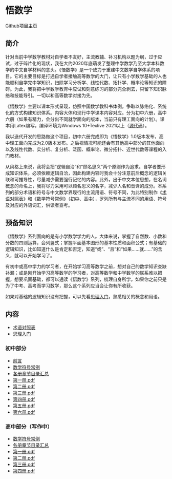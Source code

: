 # 悟数学

[Github项目主页](https://github.com/abdulle-sabaf/cathunu-bhallifa)

## 简介

针对当前中学数学教材对自学者不友好，主流教辅、补习机构以题为纲，过于应试，过于碎片化的现状，我在大约2020年底萌发了整理中学数学乃至大学本科数学的中文自学材料的念头。《悟数学》是一个致力于重建中文数学自学体系的项目。它的主要目标是打通自学者接触高等数学的大门，让只有小学数学基础的人也能顺利自学完中学知识，扫除学习分析学、线性代数、拓扑学、概率论等知识的障碍。为此，我将把中学数学教育中应试和刻意练习的部分完全剥去，只留下知识脉络和技能导引。一切以和高等数学对接为先。

《悟数学》主要以课本形式呈现，仿照中国数学教科书体例，争取以脉络化、系统化的方式构建知识体系。内容大体和现行中学课本内容对应。分为初中六册，高中六册（如果有精力，会分出不同就学面向的版本，当前只有理工面向的计划）。课本用Latex编写，编译环境为Windows 10+Texlive 2021以上（[源代码](https://github.com/abdulle-sabaf/cathunu-bhallifa)）。

我以迭代开发的思路做这个项目，初中六册完成即为《悟数学》1.0版本发布，高中理工面向完成为2.0版本发布。之后视情况可能还会有其他高中部分的其他面向以及线性代数、实分析、复分析、泛函、概率论、微分拓扑、近世代数等课程的入门教材。

从风格上来说，我将会把“逻辑自洽”和“顾名思义”两个原则作为追求。自学者要形成知识体系，必须依赖逻辑自洽，因此构建内容时我会十分注意前后概念的逻辑关联和可推导性，尽量减少需要强行记忆的内容。此外，出于中文本位思想，在名词概念的命名上，我将尽力采用可以顾名思义的名字，减少人名和音译的成分。本系列的部分术语和符号与中文数学界现行的主流用语、符号不同，为此特别制作《[术语对照表](./%E6%82%9F%E6%95%B0%E5%AD%A6/%E6%9C%AF%E8%AF%AD%E5%AF%B9%E7%85%A7%E8%A1%A8)》和《数学符号常例》（[初中](./悟数学/初中数学符号常例.pdf)、[高中](./悟数学/高中数学符号常例.pdf)），罗列所有与主流不同的用语、符号及对应的外语词汇，供读者查考。

## 预备知识

《悟数学》系列面向的是有小学数学学力的人。大体来说，掌握了自然数、小数和分数的四则运算，会列竖式；掌握平面基本图形的基本性质和面积公式；有基础的逻辑知识，比如知道什么是肯定和否定，知道“或”、“且”和“如果……就……”的含义，就可以开始学习了。

有初中或高中学力的学习者，在开始学习高等数学之前，想对自己的数学知识查缺补漏；或是刚开始学习高等数学的学习者，对高等数学和中学数学的联系难以把握，想要巩固基础，都可以通读《悟数学》系列，梳理自身所学。如果你之前只是为了中考、高考而学习数学，那么这个系列应当会让你有所收获。

如果对基础的逻辑知识没有把握，可以先看[思理入门](./悟数学/思理入门.pdf)，熟悉相关的概念和用语。

## 内容

- [术语对照表](./悟数学/术语对照表.md)
- [思理入门](./悟数学/思理入门.pdf)
  
### 初中部分
- [前言](./悟数学/初中前言.md)
- [数学符号常例](./悟数学/初中数学符号常例.pdf)
- [各册章节目录汇总](./悟数学/初中章节总目录.md)
- [第一册.pdf](./%E6%82%9F%E6%95%B0%E5%AD%A6/%E5%88%9D%E4%B8%AD%E7%AC%AC%E4%B8%80%E5%86%8C.pdf)
- [第二册.pdf](./%E6%82%9F%E6%95%B0%E5%AD%A6/%E5%88%9D%E4%B8%AD%E7%AC%AC%E4%BA%8C%E5%86%8C.pdf)
- [第三册.pdf](./%E6%82%9F%E6%95%B0%E5%AD%A6/%E5%88%9D%E4%B8%AD%E7%AC%AC%E4%B8%89%E5%86%8C.pdf)
- [第四册.pdf](./%E6%82%9F%E6%95%B0%E5%AD%A6/%E5%88%9D%E4%B8%AD%E7%AC%AC%E5%9B%9B%E5%86%8C.pdf)
- [第五册.pdf](./%E6%82%9F%E6%95%B0%E5%AD%A6/%E5%88%9D%E4%B8%AD%E7%AC%AC%E4%BA%94%E5%86%8C.pdf)
- [第六册.pdf](./%E6%82%9F%E6%95%B0%E5%AD%A6/%E5%88%9D%E4%B8%AD%E7%AC%AC%E5%85%AD%E5%86%8C.pdf)

### 高中部分（写作中）

- [数学符号常例](./悟数学/高中数学符号常例.pdf)
- [各册章节目录汇总](./悟数学/高中章节总目录.md)
- [第一册.pdf](./%E6%82%9F%E6%95%B0%E5%AD%A6/%E9%AB%98%E4%B8%AD%E7%AC%AC%E4%B8%80%E5%86%8C.pdf)
- [第二册.pdf](./%E6%82%9F%E6%95%B0%E5%AD%A6/%E9%AB%98%E4%B8%AD%E7%AC%AC%E4%BA%8C%E5%86%8C.pdf)
- [第三册.pdf](./%E6%82%9F%E6%95%B0%E5%AD%A6/%E9%AB%98%E4%B8%AD%E7%AC%AC%E4%B8%89%E5%86%8C.pdf)
- [第四册.pdf](./悟数学/高中第四册.pdf)